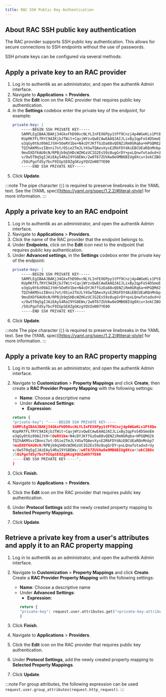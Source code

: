 ```yaml
---
title: RAC SSH Public Key Authentication
---
```


## About RAC SSH public key authentication

The RAC provider supports SSH public key authentication. This allows for secure connections to SSH endpoints without the use of passwords.

SSH private keys can be configured via several methods:

## Apply a private key to an RAC provider

1. Log in to authentik as an administrator, and open the authentik Admin interface.
2. Navigate to **Applications** > **Providers**.
3. Click the **Edit** icon on the RAC provider that requires public key authentication.
4. In the **Settings** codebox enter the private key of the endpoint, for example:
    ```yaml
    private-key: |
        -----BEGIN SSH PRIVATE KEY-----
        SAMPLEgIBAAJBAKj34GkxFhD90vcNLYLInFEX6Ppy1tPf9Cnzj4p4WGeKLs1Pt8Qu
        KUpRKfFLfRYC9AIKjbJTWit+CqvjWYzvQwECAwEAAQJAIJLixBy2qpFoS4DSmoEm
        o3qGy0t6z09AIJtH+5OeRV1be+N4cDYJKffGzDa88vQENZiRm0GRq6a+HPGQMd2k
        TQIhAKMSvzIBnni7ot/OSie2TmJLY4SwTQAevXysE2RbFDYdAiEBCUEaRQnMnbp7
        9mxDXDf6AU0cN/RPBjb9qSHDcWZHGzUCIG2Es59z8ugGrDY+pxLQnwfotadxd+Uy
        v/Ow5T0q5gIJAiEAyS4RaI9YG8EWx/2w0T67ZUVAw8eOMB6BIUg0Xcu+3okCIBOs
        /5OiPgoTdSy7bcF9IGpSE8ZgGKzgYQVZeN97YE00
        -----END SSH PRIVATE KEY-----
    ```
5. Click **Update**.

:::note
The pipe character (`|`) is required to preserve linebreaks in the YAML text. See the (YAML spec)[https://yaml.org/spec/1.2.2/#literal-style] for more information.
:::

## Apply a private key to an RAC endpoint

1. Log in to authentik as an administrator, and open the authentik Admin interface.
2. Navigate to **Applications** > **Providers**.
3. Click the name of the RAC provider that the endpoint belongs to.
4. Under **Endpoints**, click on the **Edit** icon next to the endpoint that requires public key authentication.
5. Under **Advanced settings**, in the **Settings** codebox enter the private key of the endpoint:
    ```yaml
    private-key: |
        -----BEGIN SSH PRIVATE KEY-----
        SAMPLEgIBAAJBAKj34GkxFhD90vcNLYLInFEX6Ppy1tPf9Cnzj4p4WGeKLs1Pt8Qu
        KUpRKfFLfRYC9AIKjbJTWit+CqvjWYzvQwECAwEAAQJAIJLixBy2qpFoS4DSmoEm
        o3qGy0t6z09AIJtH+5OeRV1be+N4cDYJKffGzDa88vQENZiRm0GRq6a+HPGQMd2k
        TQIhAKMSvzIBnni7ot/OSie2TmJLY4SwTQAevXysE2RbFDYdAiEBCUEaRQnMnbp7
        9mxDXDf6AU0cN/RPBjb9qSHDcWZHGzUCIG2Es59z8ugGrDY+pxLQnwfotadxd+Uy
        v/Ow5T0q5gIJAiEAyS4RaI9YG8EWx/2w0T67ZUVAw8eOMB6BIUg0Xcu+3okCIBOs
        /5OiPgoTdSy7bcF9IGpSE8ZgGKzgYQVZeN97YE00
        -----END SSH PRIVATE KEY-----
    ```
6. Click **Update**.

:::note
The pipe character (`|`) is required to preserve linebreaks in the YAML text. See the (YAML spec)[https://yaml.org/spec/1.2.2/#literal-style] for more information.
:::

## Apply a private key to an RAC property mapping

1.  Log in to authentik as an administrator, and open the authentik Admin interface.
2.  Navigate to **Customization** > **Property Mappings** and click **Create**, then create a **RAC Provider Property Mapping** with the following settings:
    - **Name**: Choose a descriptive name
    - Under **Advanced Settings**:
        - **Expression**:

    ```python
    return {
    "private-key": "-----BEGIN SSH PRIVATE KEY-----
    SAMPLEgIBAAJBAKj34GkxFhD90vcNLYLInFEX6Ppy1tPf9Cnzj4p4WGeKLs1Pt8Qu
    KUpRKfFLfRYC9AIKjbJTWit+CqvjWYzvQwECAwEAAQJAIJLixBy2qpFoS4DSmoEm
    o3qGy0t6z09AIJtH+5OeRV1be+N4cDYJKffGzDa88vQENZiRm0GRq6a+HPGQMd2k
    TQIhAKMSvzIBnni7ot/OSie2TmJLY4SwTQAevXysE2RbFDYdAiEBCUEaRQnMnbp7
    9mxDXDf6AU0cN/RPBjb9qSHDcWZHGzUCIG2Es59z8ugGrDY+pxLQnwfotadxd+Uy
    v/Ow5T0q5gIJAiEAyS4RaI9YG8EWx/2w0T67ZUVAw8eOMB6BIUg0Xcu+3okCIBOs
    /5OiPgoTdSy7bcF9IGpSE8ZgGKzgYQVZeN97YE00
    -----END SSH PRIVATE KEY-----",
    }
    ```

3.  Click **Finish**.
4.  Navigate to **Applications** > **Providers**.
5.  Click the **Edit** icon on the RAC provider that requires public key authentication.
6.  Under **Protocol Settings** add the newly created property mapping to **Selected Property Mappings**.
7.  Click **Update**.

## Retrieve a private key from a user's attributes and apply it to an RAC property mapping

1.  Log in to authentik as an administrator, and open the authentik Admin interface.
2.  Navigate to **Customization** > **Property Mappings** and click **Create**. Create a **RAC Provider Property Mapping** with the following settings:
    - **Name**: Choose a descriptive name
    - Under **Advanced Settings**:
        - **Expression**:
        ```python
        return {
        "private-key": request.user.attributes.get("<private-key-attribute-name>", "default"),
        }
        ```

3.  Click **Finish**.
4.  Navigate to **Applications** > **Providers**.
5.  Click the **Edit** icon on the RAC provider that requires public key authentication.
6.  Under **Protocol Settings**, add the newly created property mapping to **Selected Property Mappings**.
7.  Click **Update**.

:::note
For group attributes, the following expression can be used `request.user.group_attributes(request.http_request)`.
:::

